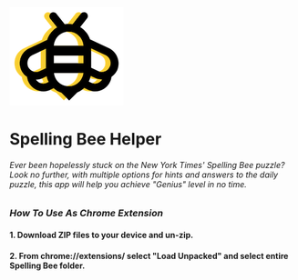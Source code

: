 ![Bee Logo](icon24.png)

# Spelling Bee Helper

###### *Ever been hopelessly stuck on the New York Times' Spelling Bee puzzle? Look no further, with multiple options for hints and answers to the daily puzzle, this app will help you achieve "Genius" level in no time.*

### *How To Use As Chrome Extension*

#### 1. Download ZIP files to your device and un-zip. 
#### 2. From chrome://extensions/ select "Load Unpacked" and select entire Spelling Bee folder.


